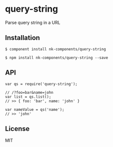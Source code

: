 
# query-string

Parse query string in a URL

## Installation

```
$ component install nk-components/query-string
```

```
$ npm install nk-components/query-string --save
```

## API

```
var qs = require('query-string');
    
// /?foo=bar&name=john
var list = qs.list();
// >> { foo: 'bar', name: 'john' }

var nameValue = qs('name');
// >> 'john'
```

## License

MIT
